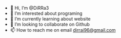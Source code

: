 - 👋 Hi, I’m @DiRRa3
- 👀 I’m interested about programing
- 🌱 I’m currently learning about website 
- 💞️ I’m looking to collaborate on Github
- 📫 How to reach me on email dirrai96@gmail.com

<!---
DiRRa3/DiRRa3 is a ✨ special ✨ repository because its `README.md` (this file) appears on your GitHub profile.
You can click the Preview link to take a look at your changes.
--->
